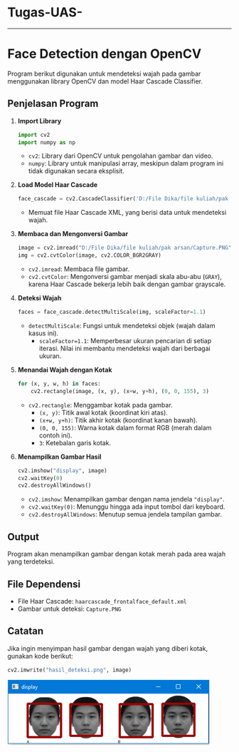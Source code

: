 # Tugas-UAS-
---

# Face Detection dengan OpenCV

Program berikut digunakan untuk mendeteksi wajah pada gambar menggunakan library OpenCV dan model Haar Cascade Classifier.

## Penjelasan Program

1. **Import Library**
    ```python
    import cv2
    import numpy as np
    ```
    - `cv2`: Library dari OpenCV untuk pengolahan gambar dan video.
    - `numpy`: Library untuk manipulasi array, meskipun dalam program ini tidak digunakan secara eksplisit.

2. **Load Model Haar Cascade**
    ```python
    face_cascade = cv2.CascadeClassifier('D:/File Dika/file kuliah/pak arsan/uas/haarcascade_frontalface_default (1).xml')
    ```
    - Memuat file Haar Cascade XML, yang berisi data untuk mendeteksi wajah.

3. **Membaca dan Mengonversi Gambar**
    ```python
    image = cv2.imread("D:/File Dika/file kuliah/pak arsan/Capture.PNG")
    img = cv2.cvtColor(image, cv2.COLOR_BGR2GRAY)
    ```
    - `cv2.imread`: Membaca file gambar.
    - `cv2.cvtColor`: Mengonversi gambar menjadi skala abu-abu (`GRAY`), karena Haar Cascade bekerja lebih baik dengan gambar grayscale.

4. **Deteksi Wajah**
    ```python
    faces = face_cascade.detectMultiScale(img, scaleFactor=1.1)
    ```
    - `detectMultiScale`: Fungsi untuk mendeteksi objek (wajah dalam kasus ini).
      - `scaleFactor=1.1`: Memperbesar ukuran pencarian di setiap iterasi. Nilai ini membantu mendeteksi wajah dari berbagai ukuran.

5. **Menandai Wajah dengan Kotak**
    ```python
    for (x, y, w, h) in faces:
        cv2.rectangle(image, (x, y), (x+w, y+h), (0, 0, 155), 3)
    ```
    - `cv2.rectangle`: Menggambar kotak pada gambar.
        - `(x, y)`: Titik awal kotak (koordinat kiri atas).
        - `(x+w, y+h)`: Titik akhir kotak (koordinat kanan bawah).
        - `(0, 0, 155)`: Warna kotak dalam format RGB (merah dalam contoh ini).
        - `3`: Ketebalan garis kotak.

6. **Menampilkan Gambar Hasil**
    ```python
    cv2.imshow("display", image)
    cv2.waitKey(0)
    cv2.destroyAllWindows()
    ```
    - `cv2.imshow`: Menampilkan gambar dengan nama jendela `"display"`.
    - `cv2.waitKey(0)`: Menunggu hingga ada input tombol dari keyboard.
    - `cv2.destroyAllWindows`: Menutup semua jendela tampilan gambar.

## Output
Program akan menampilkan gambar dengan kotak merah pada area wajah yang terdeteksi.

## File Dependensi
- File Haar Cascade: `haarcascade_frontalface_default.xml`
- Gambar untuk deteksi: `Capture.PNG`

## Catatan
Jika ingin menyimpan hasil gambar dengan wajah yang diberi kotak, gunakan kode berikut:
```python
cv2.imwrite("hasil_deteksi.png", image)
```

![Deteksi Wajah](https://github.com/andika201/Tugas-UAS-/blob/main/Capture.PNG)
